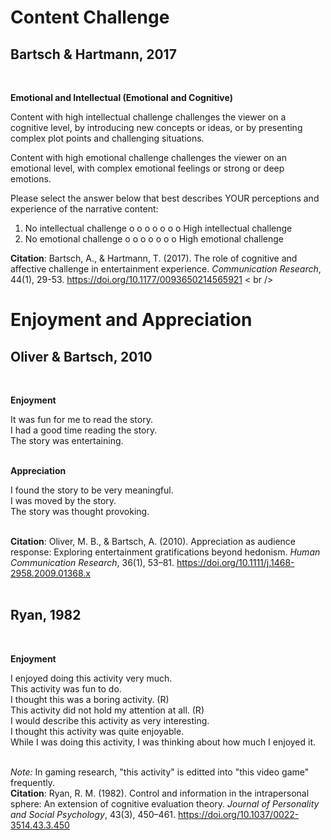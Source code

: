 # Content Challenge
## Bartsch & Hartmann, 2017
<br />

**Emotional and Intellectual (Emotional and Cognitive)** <br />

Content with high intellectual challenge challenges the viewer on a cognitive level, by introducing new concepts or ideas, or by presenting complex plot points and challenging situations. <br />
 
Content with high emotional challenge challenges the viewer on an emotional level, with complex emotional feelings or strong or deep emotions. <br /> 
   
Please select the answer below that best describes YOUR perceptions and experience of the narrative content:  <br />
1) No intellectual challenge  o    o    o    o    o    o    o  High intellectual challenge 
2) No emotional challenge     o    o    o    o    o    o    o  High emotional challenge  <br />

**Citation**: Bartsch, A., & Hartmann, T. (2017). The role of cognitive and affective challenge in entertainment experience. _Communication Research_, 44(1), 29-53. https://doi.org/10.1177/0093650214565921 < br />



# Enjoyment and Appreciation
## Oliver & Bartsch, 2010 
<br />

**Enjoyment** <br />

It was fun for me to read the story. <br />
I had a good time reading the story. <br />
The story was entertaining. <br />
<br />

**Appreciation** <br />

I found the story to be very meaningful. <br />
I was moved by the story. <br />
The story was thought provoking. <br />
<br />

**Citation**: Oliver, M. B., & Bartsch, A. (2010). Appreciation as audience response: Exploring entertainment gratifications beyond hedonism. _Human Communication Research_, 36(1), 53–81. https://doi.org/10.1111/j.1468-2958.2009.01368.x <br />
 <br />
 
## Ryan, 1982 
<br />

**Enjoyment** <br />

I enjoyed doing this activity very much. <br />
This activity was fun to do. <br />
I thought this was a boring activity. (R) <br />
This activity did not hold my attention at all. (R) <br />
I would describe this activity as very interesting. <br />
I thought this activity was quite enjoyable. <br />
While I was doing this activity, I was thinking about how much I enjoyed it.<br />
<br />

_Note:_ In gaming research, "this activity" is editted into "this video game" frequently. 
<br />
**Citation**: Ryan, R. M. (1982). Control and information in the intrapersonal sphere: An extension of cognitive evaluation theory. _Journal of Personality and Social Psychology_, 43(3), 450–461. https://doi.org/10.1037/0022-3514.43.3.450 <br />

<br />

